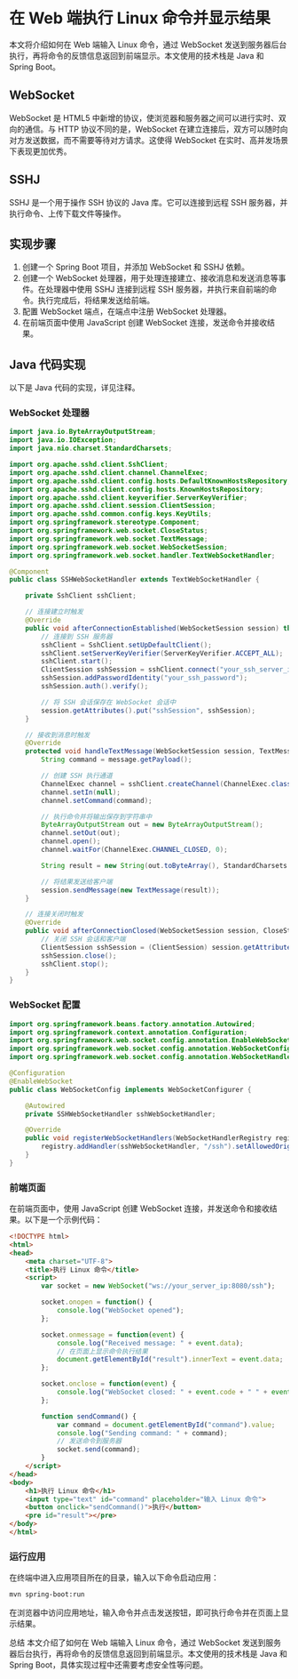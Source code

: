 # 在 Web 端执行 Linux 命令并显示结果

本文将介绍如何在 Web 端输入 Linux 命令，通过 WebSocket 发送到服务器后台执行，再将命令的反馈信息返回到前端显示。本文使用的技术栈是 Java 和 Spring Boot。

## WebSocket

WebSocket 是 HTML5 中新增的协议，使浏览器和服务器之间可以进行实时、双向的通信。与 HTTP 协议不同的是，WebSocket 在建立连接后，双方可以随时向对方发送数据，而不需要等待对方请求。这使得 WebSocket 在实时、高并发场景下表现更加优秀。

## SSHJ

SSHJ 是一个用于操作 SSH 协议的 Java 库。它可以连接到远程 SSH 服务器，并执行命令、上传下载文件等操作。

## 实现步骤

1. 创建一个 Spring Boot 项目，并添加 WebSocket 和 SSHJ 依赖。
2. 创建一个 WebSocket 处理器，用于处理连接建立、接收消息和发送消息等事件。在处理器中使用 SSHJ 连接到远程 SSH 服务器，并执行来自前端的命令。执行完成后，将结果发送给前端。
3. 配置 WebSocket 端点，在端点中注册 WebSocket 处理器。
4. 在前端页面中使用 JavaScript 创建 WebSocket 连接，发送命令并接收结果。

## Java 代码实现

以下是 Java 代码的实现，详见注释。

### WebSocket 处理器

```java
import java.io.ByteArrayOutputStream;
import java.io.IOException;
import java.nio.charset.StandardCharsets;

import org.apache.sshd.client.SshClient;
import org.apache.sshd.client.channel.ChannelExec;
import org.apache.sshd.client.config.hosts.DefaultKnownHostsRepository;
import org.apache.sshd.client.config.hosts.KnownHostsRepository;
import org.apache.sshd.client.keyverifier.ServerKeyVerifier;
import org.apache.sshd.client.session.ClientSession;
import org.apache.sshd.common.config.keys.KeyUtils;
import org.springframework.stereotype.Component;
import org.springframework.web.socket.CloseStatus;
import org.springframework.web.socket.TextMessage;
import org.springframework.web.socket.WebSocketSession;
import org.springframework.web.socket.handler.TextWebSocketHandler;

@Component
public class SSHWebSocketHandler extends TextWebSocketHandler {

    private SshClient sshClient;

    // 连接建立时触发
    @Override
    public void afterConnectionEstablished(WebSocketSession session) throws Exception {
        // 连接到 SSH 服务器
        sshClient = SshClient.setUpDefaultClient();
        sshClient.setServerKeyVerifier(ServerKeyVerifier.ACCEPT_ALL);
        sshClient.start();
        ClientSession sshSession = sshClient.connect("your_ssh_server_ip").await().getSession();
        sshSession.addPasswordIdentity("your_ssh_password");
        sshSession.auth().verify();

        // 将 SSH 会话保存在 WebSocket 会话中
        session.getAttributes().put("sshSession", sshSession);
    }

    // 接收到消息时触发
    @Override
    protected void handleTextMessage(WebSocketSession session, TextMessage message) throws Exception {
        String command = message.getPayload();

        // 创建 SSH 执行通道
        ChannelExec channel = sshClient.createChannel(ChannelExec.class);
        channel.setIn(null);
        channel.setCommand(command);

        // 执行命令并将输出保存到字符串中
        ByteArrayOutputStream out = new ByteArrayOutputStream();
        channel.setOut(out);
        channel.open();
        channel.waitFor(ChannelExec.CHANNEL_CLOSED, 0);

        String result = new String(out.toByteArray(), StandardCharsets.UTF_8);

        // 将结果发送给客户端
        session.sendMessage(new TextMessage(result));
    }

    // 连接关闭时触发
    @Override
    public void afterConnectionClosed(WebSocketSession session, CloseStatus status) throws Exception {
        // 关闭 SSH 会话和客户端
        ClientSession sshSession = (ClientSession) session.getAttributes().get("sshSession");
        sshSession.close();
        sshClient.stop();
    }
}

```

### WebSocket 配置

```java
import org.springframework.beans.factory.annotation.Autowired;
import org.springframework.context.annotation.Configuration;
import org.springframework.web.socket.config.annotation.EnableWebSocket;
import org.springframework.web.socket.config.annotation.WebSocketConfigurer;
import org.springframework.web.socket.config.annotation.WebSocketHandlerRegistry;

@Configuration
@EnableWebSocket
public class WebSocketConfig implements WebSocketConfigurer {

    @Autowired
    private SSHWebSocketHandler sshWebSocketHandler;

    @Override
    public void registerWebSocketHandlers(WebSocketHandlerRegistry registry) {
        registry.addHandler(sshWebSocketHandler, "/ssh").setAllowedOrigins("*");
    }
}

```

### 前端页面

在前端页面中，使用 JavaScript 创建 WebSocket 连接，并发送命令和接收结果。以下是一个示例代码：

```html
<!DOCTYPE html>
<html>
<head>
    <meta charset="UTF-8">
    <title>执行 Linux 命令</title>
    <script>
        var socket = new WebSocket("ws://your_server_ip:8080/ssh");

        socket.onopen = function() {
            console.log("WebSocket opened");
        };

        socket.onmessage = function(event) {
            console.log("Received message: " + event.data);
            // 在页面上显示命令执行结果
            document.getElementById("result").innerText = event.data;
        };

        socket.onclose = function(event) {
            console.log("WebSocket closed: " + event.code + " " + event.reason);
        };

        function sendCommand() {
            var command = document.getElementById("command").value;
            console.log("Sending command: " + command);
            // 发送命令到服务器
            socket.send(command);
        }
    </script>
</head>
<body>
    <h1>执行 Linux 命令</h1>
    <input type="text" id="command" placeholder="输入 Linux 命令">
    <button onclick="sendCommand()">执行</button>
    <pre id="result"></pre>
</body>
</html>

```

### 运行应用

在终端中进入应用项目所在的目录，输入以下命令启动应用：

```sh
mvn spring-boot:run
```

在浏览器中访问应用地址，输入命令并点击发送按钮，即可执行命令并在页面上显示结果。

总结
本文介绍了如何在 Web 端输入 Linux 命令，通过 WebSocket 发送到服务器后台执行，再将命令的反馈信息返回到前端显示。本文使用的技术栈是 Java 和 Spring Boot，具体实现过程中还需要考虑安全性等问题。